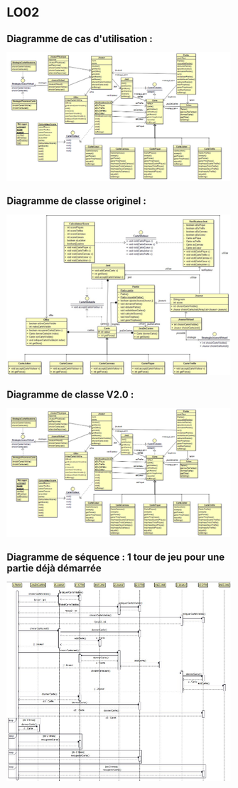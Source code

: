# LO02

## Diagramme de cas d'utilisation :
![Diagramme de cas d'utilisation](https://github.com/gl2206/LO02/blob/master/LO02_class-diagram-2.0.jpg)

## Diagramme de classe originel :
![Diagramme de classe originel](https://github.com/gl2206/LO02/blob/master/LO02_class-diagram.jpg)

## Diagramme de classe V2.0 :
![Diagramme de classe V2.0](https://github.com/gl2206/LO02/blob/master/LO02_class-diagram-2.0.jpg)

## Diagramme de séquence : 1 tour de jeu pour une partie déjà démarrée
![Diagramme de sequence](https://github.com/gl2206/LO02/blob/master/LO02_sequence-diagram.jpg)
